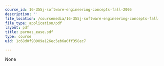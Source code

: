 ```yaml
---
course_id: 16-355j-software-engineering-concepts-fall-2005
description: ''
file_location: /coursemedia/16-355j-software-engineering-concepts-fall-2005/1c68d0f98909a126ec5eb6a0ff358ec7_parnas_ease.pdf
file_type: application/pdf
layout: pdf
title: parnas_ease.pdf
type: course
uid: 1c68d0f98909a126ec5eb6a0ff358ec7

---
```

None
